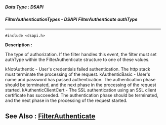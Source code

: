 ##### Data Type : DSAPI
##### FilterAuthenticationTypes - DSAPI FilterAuthenticate authType
---
```
#include <dsapi.h>
```
**Description :**

The type of authorization.  If the filter handles this event, the filter must 
set authType within the FilterAuthenticate structure to one of these values.

kNotAuthentic - User's credentials failed authentication. The http stack must 
terminate the processing of the request. 
kAuthenticBasic - User's name and password has passed authentication. The 
authentication phase should be terminated, and the next phase in the processing 
of the request started.
kAuthenticClientCert - The SSL authentication using an SSL client certificate 
has succeeded. The authentication phase should be terminated, and the next 
phase in the processing of the request started.

**See Also :**
[FilterAuthenticate](/reference/Data/FilterAuthenticate)
---
